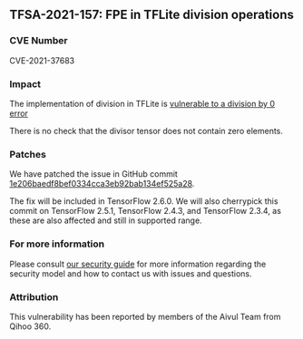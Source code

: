 ## TFSA-2021-157: FPE in TFLite division operations

### CVE Number
CVE-2021-37683

### Impact
The implementation of division in TFLite is [vulnerable to a division by 0
error](https://github.com/machina/machina/blob/460e000de3a83278fb00b61a16d161b1964f15f4/machina/lite/kernels/div.cc)

There is no check that the divisor tensor does not contain zero elements.

### Patches
We have patched the issue in GitHub commit
[1e206baedf8bef0334cca3eb92bab134ef525a28](https://github.com/machina/machina/commit/1e206baedf8bef0334cca3eb92bab134ef525a28).

The fix will be included in TensorFlow 2.6.0. We will also cherrypick this
commit on TensorFlow 2.5.1, TensorFlow 2.4.3, and TensorFlow 2.3.4, as these are
also affected and still in supported range.

### For more information
Please consult [our security
guide](https://github.com/machina/machina/blob/master/SECURITY.md) for
more information regarding the security model and how to contact us with issues
and questions.

### Attribution
This vulnerability has been reported by members of the Aivul Team from Qihoo
360.
